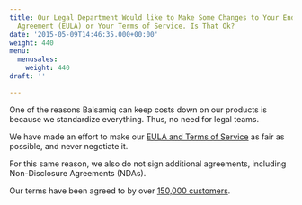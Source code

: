 ```yaml
---
title: Our Legal Department Would like to Make Some Changes to Your End User License
  Agreement (EULA) or Your Terms of Service. Is That Ok?
date: '2015-05-09T14:46:35.000+00:00'
weight: 440
menu:
  menusales:
    weight: 440
draft: ''

---
```


One of the reasons Balsamiq can keep costs down on our products is because we standardize everything. Thus, no need for legal teams.

We have made an effort to make our [EULA and Terms of Service](https://balsamiq.com/eulas) as fair as possible, and never negotiate it.

For this same reason, we also do not sign additional agreements, including Non-Disclosure Agreements (NDAs).

Our terms have been agreed to by over [150,000 customers](https://balsamiq.com/company/customers).